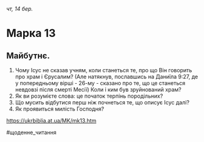 
_чт, 14 бер._

# Марка 13

## Майбутнє.
1. Чому Ісус не сказав учням, коли станеться те, про що Він говорить про храм і Єрусалим? (Але натякнув, пославшись на Даниїла 9:27, де у попередньому вірші - 26-му - сказано про те, що це станеться невдовзі після смерті Месії) Коли і ким був зруйнований храм?
2. Як ви розумієте слова: це початок терпінь породільних?
3. Що мусить відбутися перш ніж почнеться те, що описує Ісус далі?
4. Як проявиться милість Господня?

https://ukrbiblia.at.ua/MK/mk13.htm 

#щоденне_читання
